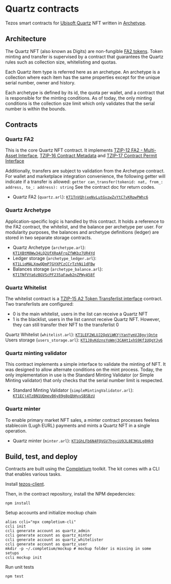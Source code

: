 # Quartz contracts

Tezos smart contracts for [Ubisoft Quartz](https://quartz.ubisoft.com) NFT written in [Archetype](https://archetype-lang.org/).

## Architecture
The Quartz NFT (also known as Digits) are non-fungible [FA2 tokens](https://tezos.b9lab.com/fa2). Token minting and transfer is supervised by a contract that guarantees the Quartz rules such as collection size, whitelisting and quotas.

Each Quartz item type is referred here as an archetype. An archetype is a collection where each item has the same properties except for the unique serial number, owner and history.

Each archetype is defined by its id, the quota per wallet, and a contract that is responsible for the minting conditions. As of today, the only minting conditions is the collection size limit which only validates that the serial number is within the bounds.

## Contracts

### Quartz FA2
This is the core Quartz NFT contract. It implements [TZIP-12 FA2 - Multi-Asset Interface](https://gitlab.com/tezos/tzip/-/blob/master/proposals/tzip-12/tzip-12.md), [TZIP-16 Contract Metadata](https://gitlab.com/tezos/tzip/-/blob/master/proposals/tzip-16/tzip-16.md) and [TZIP-17 Contract Permit Interface](https://gitlab.com/tezos/tzip/-/blob/master/proposals/tzip-17/tzip-17.md)

Additionally, transfers are subject to validation from the Archetype contract. For wallet and marketplace integration convenience, the following getter will indicate if a transfer is allowed: ```getter can_transfer(tokenid: nat, from_: address, to_: address): string```
See the contract doc for return codes.

* Quartz FA2 (```quartz.arl```): [```KT1TnVQhjxeNvLutGvzwZvYtC7vKRpwPWhc6```](https://better-call.dev/mainnet/KT1TnVQhjxeNvLutGvzwZvYtC7vKRpwPWhc6)

### Quartz Archetype
Application-specific logic is handled by this contract. It holds a reference to the FA2 contract, the whitelist, and the balance per archetype per user.
For modularity purposes, the balances and archetype definitions (ledger) are stored in two separate storage contracts.

* Quartz Archetype (```archetype.arl```): [```KT1XBtM8Ww34LQ2UfXRqAFrpZfWKbz7UR4Yd```](https://better-call.dev/mainnet/KT1XBtM8Ww34LQ2UfXRqAFrpZfWKbz7UR4Yd)
* Ledger storage (```archetype_ledger.arl```): [```KT1LiqMALXqwQDmP7GYXPCzCCrTzhNi1dFBw```](https://better-call.dev/mainnet/KT1LiqMALXqwQDmP7GYXPCzCCrTzhNi1dFBw)
* Balances storage (```archetype_balance.arl```): [```KT1TNfVYa6zBGVScPF235aFawb2nZPWyA58f```](https://better-call.dev/mainnet/KT1TNfVYa6zBGVScPF235aFawb2nZPWyA58f)

### Quartz Whitelist
The whitelist contract is a [TZIP-15 A2 Token Transferlist interface](https://tzip.tezosagora.org/proposal/tzip-15/) contract.
Two transferlists are configured:
* 0 is the main whitelist, users in the list can receive a Quartz NFT
* 1 is the blacklist, users in the list cannot receive Quartz NFT. However, they can still transfer their NFT to the transferlist 0

Quartz Whitelist (```whitelist.arl```): [```KT1LEF2WLUJ2QqViWKYjYanYymVJ8gyjQnte```](https://better-call.dev/mainnet/KT1LEF2WLUJ2QqViWKYjYanYymVJ8gyjQnte)
Users storage (```users_storage.arl```): [```KT1J8yKdznsYoWmj3CAHt1xhS9Kf1UQgYJy6```](https://better-call.dev/mainnet/KT1J8yKdznsYoWmj3CAHt1xhS9Kf1UQgYJy6)

### Quartz minting validator
This contract implements a simple interface to validate the minting of NFT. It was designed to allow alternate conditions on the mint process.
Today, the only implementation in use is the Standard Minting Validator (or Simple Minting validator) that only checks that the serial number limit is respected.

* Standard Minting Validator (```simpleMintingValidator.arl```): [```KT1ECj4TzBN1UQmevB6y89g8pQbHyvSBSBzU```](https://better-call.dev/mainnet/KT1ECj4TzBN1UQmevB6y89g8pQbHyvSBSBzU)

### Quartz minter
To enable primary market NFT sales, a minter contract processes feeless stablecoin (Lugh EURL) payments and mints a Quartz NFT in a single operation.

* Quartz minter (```minter.arl```): [```KT1GhLFb6N4FQVGV7hgyiU9JL8E3KULg8Hk9```](https://better-call.dev/mainnet/KT1GhLFb6N4FQVGV7hgyiU9JL8E3KULg8Hk9)

## Build, test, and deploy

Contracts are built using the [Completium](https://completium.com/) toolkit. The kit comes with a CLI that enables various tasks. 

Install [tezos-client](https://assets.tqtezos.com/docs/setup/1-tezos-client/).

Then, in the contract repository, install the NPM depedencies:
```console
npm install
```
Setup accounts and initialize mockup chain
```console
alias ccli="npx completium-cli"
ccli init
ccli generate account as quartz_admin
ccli generate account as quartz_minter
ccli generate account as quartz_whitelister
ccli generate account as quartz_user
mkdir -p ~/.completium/mockup # mockup folder is missing in some setups
ccli mockup init
```

Run unit tests
```console
npm test
```